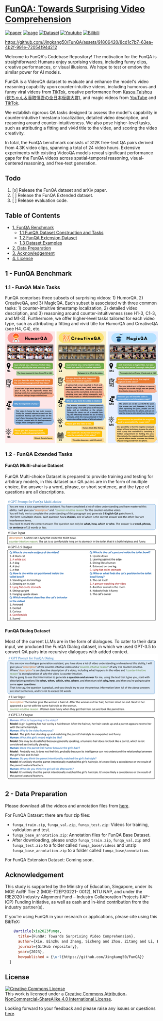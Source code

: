 # [FunQA: Towards Surprising Video Comprehension](https://funqa-benchmark.github.io/)



[![paper](https://img.shields.io/badge/cs.CV-xxxx.xxxxx-b31b1b?logo=arxiv&logoColor=red)](https://arxiv.org/abs/xxx.xxxxx)
[![page](https://img.shields.io/badge/Project_Page-FunQA-orange)](https://funqa-benchmark.github.io/)
[![Dataset](https://img.shields.io/badge/Dataset-Download-blue)](https://drive.google.com/drive/folders/1hUjV7z_RDnGwhux663yG8-QD7WyyMnEB?usp=sharing) 
[![Youtube](https://badges.aleen42.com/src/youtube.svg)](https://youtu.be/69Mvz_k7_Z4)
[![Bilibili](https://img.shields.io/badge/Bilibili-Watch-pink)](https://www.bilibili.com/video/BV1Ch411N7bD/?share_source=copy_web&vd_source=dbe610f9a7910f3eae7ae2bf5aa6a8e2)
</br>

https://github.com/Jingkang50/FunQA/assets/91806420/8cd1c7b7-63ea-4b2f-991e-72054f94d212


Welcome to FunQA's Codebase Repository!
The motivation for the FunQA is straightforward: Humans enjoy surprising videos, including funny clips, creative performances, or visual illusions. We hope to test or emdow the similar power for AI models.

FunQA is a VideoQA dataset to evaluate and enhance the model's video reasoning capability upon counter-intuitive videos, including humorous and funny viral videos from [TikTok](https://www.tiktok.com/@funnyvideosvf?is_from_webapp=1&sender_device=pc), creative performance from [Kasou Taishou (欽ちゃん＆香取慎吾の全日本仮装大賞)](https://en.wikipedia.org/wiki/Kasou_Taishou), and magic videos from [YouTube](https://www.youtube.com/playlist?list=PLnlST2lBA34vHH_8rNvTFYvJ7e5IT0pHm) and [TikTok](https://www.tiktok.com/@magicsingh?is_from_webapp=1&sender_device=pc).

We establish rigorous QA tasks designed to assess the model's capability in counter-intuitive timestamp localization, detailed video description, and reasoning around counter-intuitiveness. We also pose higher-level tasks, such as attributing a fitting and vivid title to the video, and scoring the video creativity.

In total, the FunQA benchmark consists of 312K free-text QA pairs derived from 4.3K video clips, spanning a total of 24 video hours.
Extensive experiments with existing VideoQA models reveal significant performance gaps for the FunQA videos across spatial-temporal reasoning, visual-centered reasoning, and free-text generation.

## Todo

1. [x] Release the FunQA dataset and arXiv paper.
2. [ ] Release the FunQA Extended dataset.
3. [ ] Release evaluation code.

## Table of Contents

- [1. FunQA Benchmark](#funqa-benchmark)
    * [1.1 FunQA Dataset Construction and Tasks](#funqa-dataset-construction-and-tasks)
    * [1.2 FunQA Extension Dataset](#funqa-extension-dataset)
    * [1.3 Dataset Examples](#dataset-examples)
- [2. Data Preparation](#data-preparation)
- [3. Acknowledgement](#acknowledgement)
- [4. License](#license)

## 1 - FunQA Benchmark

### 1.1 - FunQA Main Tasks
FunQA comprises three subsets of surprising videos: 1) HumorQA, 2) CreativeQA, and 3) MagicQA. Each subset is associated with three common tasks: 1) counter-intuitive timestamp localization, 2) detailed video description, and 3) reasoning around counter-intuitiveness (see H1-3, C1-3, and M1-3). Furthermore, we offer higher-level tasks tailored for each video type, such as attributing a fitting and vivid title for HumorQA and CreativeQA (see H4, C4), etc.
![img.png](img/main.png)

### 1.2 - FunQA Extended Tasks

#### FunQA Multi-choice Dataset
FunQA Multi-choice Dataset is prepared to provide training and testing for arbitrary models, in this dataset our QA pairs are in the form of multiple choice, the answer is a word, phrase, or short sentence, and the type of questions are all descriptions.

![FunQA_MC.png](img/FunQA_MC.png)

#### FunQA Dialog Dataset
Most of the current LLMs are in the form of dialogues. To cater to their data input, we produced the FunQA Dialog dataset, in which we used GPT-3.5 to convert QA pairs into recursive dialogues with added context.
![img_1.png](img/FunQA_dia.png)


## 2 - Data Preparation

Please download all the videos and annotation files from [here](https://drive.google.com/drive/folders/1hUjV7z_RDnGwhux663yG8-QD7WyyMnEB?usp=sharing).

For FunQA Dataset: there are four zip files:

- `funqa_train.zip`, `funqa_val.zip`, `funqa_test.zip`: Videos for training, validation and test.
- `funqa_base_annotation.zip`: Annotation files for FunQA Base Dataset.
-  After downloading, please unzip `funqa_train.zip`, `funqa_val.zip` and `funqa_test.zip` to a folder called
  `funqa_base/videos` and unzip `funqa_base_annotation.zip` to a folder called `funqa_base/annotation`.

For FunQA Extension Dataset: Coming soon.

## Acknowledgement

This study is supported by the Ministry of Education, Singapore, under its MOE AcRF Tier 2 (MOE-T2EP20221- 0012), NTU
NAP, and under the RIE2020 Industry Alignment Fund – Industry Collaboration Projects (IAF-ICP) Funding Initiative, as
well as cash and in-kind contribution from the industry partner(s).

If you're using FunQA in your research or applications, please cite using this BibTeX:
```bibtex
    @article{xie2023funqa,
      title={FunQA: Towards Surprising Video Comprehension},
      author={Xie, Binzhu and Zhang, Sicheng and Zhou, Zitang and Li, Bo and Zhang, Yuanhan and Hessel, Jack and Yang, Jingkang and Liu, Ziwei},
      journal={GitHub repository},
      year={2023},
      howpublished = {\url{https://github.com/Jingkang50/FunQA}}
  }
```

## License
<a rel="license" href="http://creativecommons.org/licenses/by-nc-sa/4.0/"><img alt="Creative Commons License" style="border-width:0" src="https://i.creativecommons.org/l/by-nc-sa/4.0/80x15.png" /></a><br />This work is licensed under a <a rel="license" href="http://creativecommons.org/licenses/by-nc-sa/4.0/">Creative Commons Attribution-NonCommercial-ShareAlike 4.0 International License</a>.


Looking forward to your feedback and please raise any issues or questions [here](https://github.com/Jingkang50/FunQA/issues). 
